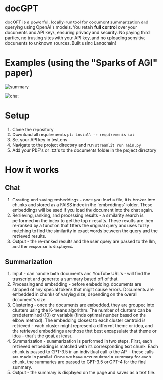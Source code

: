 # docGPT

docGPT is a powerful, locally-run tool for document summarization and querying using OpenAI's models. You retain **full control** over your documents and API keys, ensuring privacy and security. No paying third parties, no trusting sites with your API key, and no uploading sensitive documents to unknown sources. Built using Langchain!

# Examples (using the "Sparks of AGI" paper)

![summary](https://i.imgur.com/sUcay6a.gif)

![chat](https://i.imgur.com/ipgvsgb.gif)

# Setup
1. Clone the repository
2. Download all requirements
``pip install -r requirements.txt``
3. Set your API key in test.env
4. Navigate to the project directory and run
```streamlit run main.py```
5. Add your PDF's or .txt's to the documents folder in the project directory

# How it works
## Chat
1. Creating and saving embeddings - once you load a file, it is broken into chunks and stored as a FAISS index in the 'embeddings' folder. These embeddings will be used if you load the document into the chat again.
2. Retrieving, ranking, and processing results - a similarity search is performed on the index to get the top n results. These results are then re-ranked by a function that filters the original query and uses fuzzy matching to find the similarity in exact words between the query and the retrieved results.
3. Output - the re-ranked results and the user query are passed to the llm, and the response is displayed.

## Summarization
1. Input - can handle both documents and YouTube URL's - will find the transcript and generate a summary based off of that.
2.  Processing and embedding - before embedding, documents are stripped of any special tokens that might cause errors. Documents are embedded in chunks of varying size, depending on the overall document's size. 
3. Clustering - once the documents are embedded, they are grouped into clusters using the K-means algorithm. The number of clusters can be predetermined (10) or variable (finds optimal number based on the elbow method). The embedding closest to each cluster centroid is retrieved - each cluster might represent a different theme or idea, and the retrieved embeddings are those that best encapsulate that theme or idea - that's the goal, at least.
4. Summarization - summarization is performed in two steps. First, each retrieved embedding is matched with its corresponding text chunk. Each chunk is passed to GPT-3.5 in an individual call to the API - these calls are made in parallel. Once we have accumulated a summary for each chunk, the summaries are passed to GPT-3.5 or GPT-4 for the final summary.
5. Output - the summary is displayed on the page and saved as a text file. 
